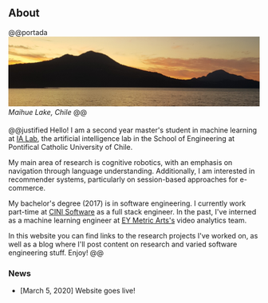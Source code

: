 ## About

@@portada
![Maihue Lake, Chile](/assets/images/crop.jpg#portada)
*Maihue Lake, Chile*
@@

####

@@justified
Hello! I am a second year master's student in machine learning at [IA Lab](http://ialab.ing.puc.cl), the artificial intelligence lab in the School of Engineering at Pontifical Catholic University of Chile.

My main area of research is cognitive robotics, with an emphasis on navigation through language understanding. Additionally, I am interested in recommender systems, particularly on session-based approaches for e-commerce.

My bachelor's degree (2017) is in software engineering. I currently work part-time at [CINI Software](https://www.cinisoftware.cl) as a full stack engineer. In the past, I've interned as a machine learning engineer at [EY Metric Arts's](https://www.ey.com/es_cl/eymetricarts) video analytics team.

In this website you can find links to the research projects I've worked on, as well as a blog where I'll post content on research and varied software engineering stuff. Enjoy!
@@

### News

- [March 5, 2020] Website goes live!
